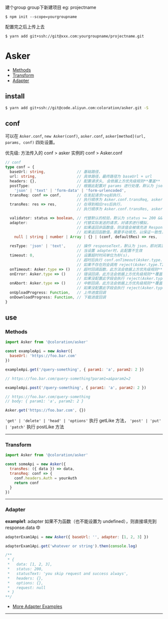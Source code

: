 建个group
group下新建项目 eg: projectname

```
$ npm init --scope=yourgroupname
```
配置完之后上传上去

```
$ yarn add git+ssh://git@xxx.com:yourgroupname/projectname.git
```

# Asker

- [Methods](#Methods)
- [Transform](#Transform)
- [Adapter](#Adapter)


## install

``` bash
$ yarn add git+ssh://git@code.aliyun.com:coloration/asker.git -S
```

## conf 

可以在 `Asker.conf`, `new Asker(conf)`, `asker.conf`, `asker[method](url, params, conf)` 四处设置。

优先级: 方法传入的 conf > asker 实例的 conf > Asker.conf

``` ts
// conf
type conf = {
  baseUrl: string,              // 基础路径，
  url: string,                  // 具体路径，最终路径为 baseUrl + url
  headers: {},                  // 配置请求头, 会依据上方优先级规则**覆盖**
  postType:                     // 根据此配置对 params 进行处理，默认为 json
    'json' | 'text' | 'form-data' | 'form-urlencoded',         
  transReq: conf => conf,       // 在发起请求req前执行，
                                // 执行顺序为 Asker.conf.transReq, asker.conf.transReq, [method](conf.transReq)
  transRes: res => res,         // 在得到相应res后执行，
                                // 执行顺序为 Asker.conf.transRes, asker.conf.transRes, [method](conf.transRes)

  validator: status => boolean, // 代替默认的校验，默认为 status >= 200 && status < 300        
  adapter:                      // 代替实际发送的请求，对请求进行模拟，
                                // 如果返回非函数值，则该值会被填充进 Response.data 中
                                // 如果返回函数值，需要手动填充，以保证一致性，第二个参数是默认的 Response 结构
    null | string | number | Array | {} | (conf, defaultRes) => res,              
                              
  resType: 'json' | 'text',     // 操作 responseText，默认为 json，即对其进行 JSON.parse 操作，
                                // 当设置 adapter时，此配置不生效
  timeout: 0,                   // 设置超时时间单位为秒(s)，
                                // 超时后执行 conf.onTimeout(Asker.type.TIMEOUT)
                                // 如果不存在则会调用 reject(Asker.type.TIMEOUT)
  onTimeout: Asker.type => ()   // 超时回调函数，此方法会依据上方优先级规则**覆盖**
  onError: Asker.type => ()     // 错误回调，此方法会依据上方优先级规则**覆盖**，
                                // 如果没配置此字段会执行 reject(Asker.type.ERROR)
  onAbort: Asker.type => ()     // 中断回调，此方法会依据上方优先级规则**覆盖**，
                                // 如果没配置此字段会执行 reject(Asker.type.ABORT)                                
  onUploadProgress: Function,   // 上传进度回调  
  onDownloadProgress: Function, // 下载进度回调
}

```


## use

<h3 id="Methods">Methods</h3>

``` js
import Asker from '@coloration/asker'

const exampleApi = new Asker({ 
  baseUrl: 'https://foo.bar.com' 
})

exampleApi.get('/query-something', { param1: 'a', param2: 2 })

// https://foo.bar.com/query-something?param1=a&param2=2

exampleApi.post('/query-something', { param1: 'a', param2: 2 })

// https://foo.bar.com/query-something
// body: { param1: 'a', param2: 2 }

Asker.get('https://foo.bar.com', {})
```

`'get' | 'delete' | 'head' | 'options'` 执行 getLike 方法，
`'post' | 'put' | 'patch'` 执行 postLike 方法

--- 


<h3 id="Transform">Transform</h3>

``` js
import Asker from '@coloration/asker'

const someApi = new Asker({
  transRes: ({ data }) => data,
  transReq: conf => {
    conf.headers.Auth = yourAuth
    return conf
  }
})

```

---

<h3 id="Adapter">Adapter</h3>

**example1**: adapter 如果不为函数（也不能设置为 undefined），则直接填充到 response.data 中

``` js
adapterExam1Api = new Asker({ baseUrl: '', adapter: [1, 2, 3] })

adapterExam1Api.get('whatever or string').then(console.log)

/**
 * { 
 *   data: [1, 2, 3], 
 *   status: 200, 
 *   statusText: 'you skip request and success always', 
 *   headers: {}, 
 *   options: {}, 
 *   request: null 
 * }
**/
```


- [More Adapter Examples](./EXAMPLE/Adapter)



---
